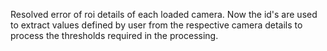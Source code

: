 Resolved error of roi details of each loaded camera.
Now the id's are used to extract values defined by user from the respective camera details to process the thresholds required in the processing.